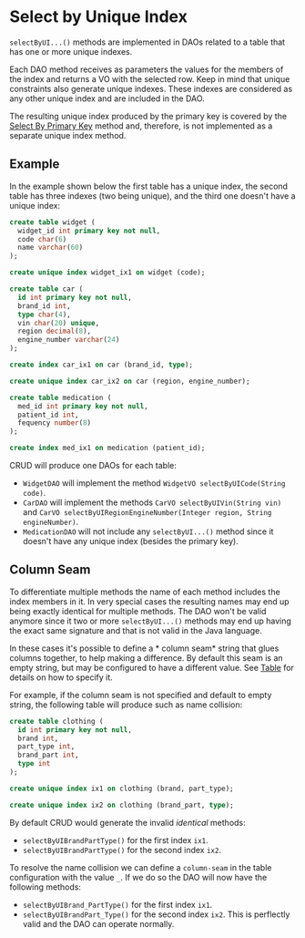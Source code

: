 # Select by Unique Index

`selectByUI...()` methods are implemented in DAOs related to a table that has one or more unique indexes.

Each DAO method receives as parameters the values for the members of the index and returns a VO with the selected row.
Keep in mind that unique constraints also generate unique indexes. These indexes are considered as any other unique index and are 
included in the DAO.

The resulting unique index produced by the primary key is covered by the [Select By Primary Key](./select-by-primary-key.md) 
method and, therefore, is not implemented as a separate unique index method.


## Example

In the example shown below the first table has a unique index, the second table
has three indexes (two being unique), and the third one doesn't have a unique index:

```sql
create table widget (
  widget_id int primary key not null,
  code char(6)
  name varchar(60)
);

create unique index widget_ix1 on widget (code);

create table car (
  id int primary key not null,
  brand_id int,
  type char(4),
  vin char(20) unique,
  region decimal(8),
  engine_number varchar(24)
);

create index car_ix1 on car (brand_id, type);

create unique index car_ix2 on car (region, engine_number);

create table medication (
  med_id int primary key not null,
  patient_id int,
  fequency number(8)
);

create index med_ix1 on medication (patient_id);
```

CRUD will produce one DAOs for each table:
- `WidgetDAO` will implement the method `WidgetVO selectByUICode(String code)`.
- `CarDAO` will implement the methods `CarVO selectByUIVin(String vin)` and `CarVO selectByUIRegionEngineNumber(Integer region, String engineNumber)`.
- `MedicationDAO` will not include any `selectByUI...()` method since it doesn't have any unique index (besides 
the primary key).


## Column Seam

To differentiate multiple methods the name of each method includes the index members in it. In very special
cases the resulting names may end up being exactly identical for multiple methods. The DAO won't be valid 
anymore since it two or more `selectByUI...()` methods may end up having the exact same signature and that is
not valid in the Java language.

In these cases it's possible to define a * column seam* string that glues columns together, to help making a difference.
By default this seam is an empty string, but may be configured to have a different value. 
See [Table](../config/tags/table.md) for details on how to specify it.

For example, if the column seam is not specified and default to empty string, the following table will produce
such as name collision:

```sql
create table clothing (
  id int primary key not null,
  brand int,
  part_type int,
  brand_part int,
  type int
);

create unique index ix1 on clothing (brand, part_type);

create unique index ix2 on clothing (brand_part, type);
```

By default CRUD would generate the invalid *identical* methods:
- `selectByUIBrandPartType()` for the first index `ix1`.
- `selectByUIBrandPartType()` for the second index `ix2`.

To resolve the name collision we can define a `column-seam` in the table configuration with the value `_`. If we
do so the DAO will now have the following methods:
- `selectByUIBrand_PartType()` for the first index `ix1`.
- `selectByUIBrandPart_Type()` for the second index `ix2`.
This is perflectly valid and the DAO can operate normally.








